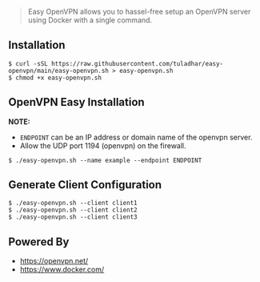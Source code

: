 > Easy OpenVPN allows you to hassel-free setup an OpenVPN server using Docker with a single command.

## Installation
```
$ curl -sSL https://raw.githubusercontent.com/tuladhar/easy-openvpn/main/easy-openvpn.sh > easy-openvpn.sh
$ chmod +x easy-openvpn.sh
```

## OpenVPN Easy Installation

**NOTE:**
* `ENDPOINT` can be an IP address or domain name of the openvpn server.
* Allow the UDP port 1194 (openvpn) on the firewall.

```
$ ./easy-openvpn.sh --name example --endpoint ENDPOINT
```

## Generate Client Configuration

```
$ ./easy-openvpn.sh --client client1
$ ./easy-openvpn.sh --client client2
$ ./easy-openvpn.sh --client client3
```

## Powered By
* https://openvpn.net/
* https://www.docker.com/
